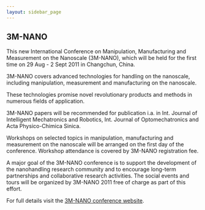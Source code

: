 ```yaml
---
layout: sidebar_page
---
```


## 3M-NANO

This new International Conference on Manipulation,
Manufacturing and Measurement on the Nanoscale (3M-NANO), which will be held for the first time on 29 Aug - 2 Sept 2011 in Changchun, China.
<!--break-->
3M-NANO covers advanced technologies for handling on the nanoscale, including manipulation, measurement and manufacturing on the nanoscale.  
  
These technologies promise novel revolutionary products and methods in numerous fields of application.  
  
3M-NANO papers will be recommended for publication i.a. in Int. Journal of Intelligent Mechatronics and Robotics, Int. Journal of Optomechatronics and Acta Physico-Chimica Sinica.  
  
Workshops on selected topics in manipulation, manufacturing and measurement on the nanoscale will be arranged on the first day of the conference. Workshop attendance is covered by 3M-NANO registration fee.   
  
A major goal of the 3M-NANO conference is to support the development of the nanohandling research community and to encourage long-term partnerships and collaborative research activities. The social events and tours will be organized by 3M-NANO 2011 free of charge as part of this effort.  
  
For full details visit the [3M-NANO conference website](http://3m-nano.org).